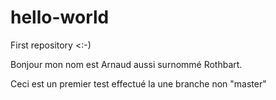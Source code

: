 # hello-world
First repository &lt;:-)


Bonjour mon nom est Arnaud aussi surnommé Rothbart.

Ceci est un premier test effectué la une branche non "master"
